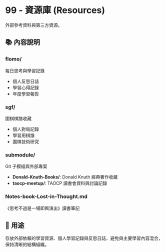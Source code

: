 # 99 - 資源庫 (Resources)

外部參考資料與第三方資源。

## 📚 內容說明

### flomo/

每日思考與學習記錄

- 個人反思日誌
- 學習心得記錄
- 年度學習報告

### sgf/

圍棋棋譜收藏

- 個人對局記錄
- 學習用棋譜
- 圍棋技術研究

### submodule/

Git 子模組與外部專案

- **Donald-Knuth-Books/**: Donald Knuth 經典著作收藏
- **taocp-meetup/**: TAOCP 讀書會資料與討論記錄

### Notes-book-Lost-in-Thought.md

《思考不過是一場即興演出》讀書筆記

## 🎯 用途

存放外部依賴的學習資源、個人學習記錄與反思日誌，避免與主要學習內容混合，保持清晰的結構組織。
